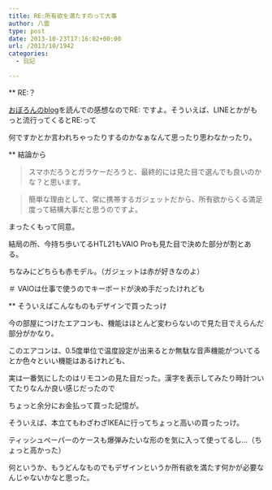 ```yaml
---
title: RE:所有欲を満たすのって大事
author: 八雲
type: post
date: 2013-10-23T17:16:02+00:00
url: /2013/10/1942
categories:
  - 日記

---
```

** RE:？
  
[おぼろんのblog][1]を読んでの感想なのでRE: ですよ。そういえば、LINEとかがもっと流行ってくるとRE:って
  
何ですかとか言われちゃったりするのかなぁなんて思ったり思わなかったり。

** 結論から

> スマホだろうとガラケーだろうと、最終的には見た目で選んでも良いのかな？と思います。
  
> 簡単な理由として、常に携帯するガジェットだから、所有欲からくる満足度って結構大事だと思うのですよ。 

まったくもって同意。
  
結局の所、今持ち歩いてるHTL21もVAIO Proも見た目で決めた部分が割とある。
  
ちなみにどちらも赤モデル。（ガジェットは赤が好きなのよ）
  
＃ VAIOは仕事で使うのでキーボードが決め手だったけれども

** そういえばこんなものもデザインで買ったっけ
  
今の部屋につけたエアコンも、機能はほとんど変わらないので見た目でえらんだ部分がかなり。
  
このエアコンは、0.5度単位で温度設定が出来るとか無駄な音声機能がついてるとか色々といい機能はあるけれども、
  
実は一番気にしたのはリモコンの見た目だった。漢字を表示してみたり時計ついてたりなんか良い感じだったので
  
ちょっと余分にお金払って買った記憶が。

そういえば、本立てもわざわざIKEAに行ってちょっと高いの買ったっけ。
  
ティッシュペーパーのケースも爆弾みたいな形のを気に入って使ってるし…（ちょっと高かった）

何というか、もうどんなものでもデザインというか所有欲を満たす何かが必要なんじゃないかなと思った。

 [1]: http://blog.oboro-sam.com/2013/10/23/%E6%89%80%E6%9C%89%E6%AC%B2%E3%82%92%E6%BA%80%E3%81%9F%E3%81%99%E3%81%AE%E3%81%A3%E3%81%A6%E5%A4%A7%E4%BA%8B/